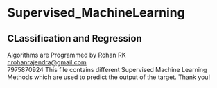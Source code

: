 # Supervised_MachineLearning
## CLassification and Regression 
Algorithms are Programmed by Rohan RK <br>
r.rohanrajendra@gmail.com <br>
7975870924
This file contains different Supervised Machine Learning Methods which are used to predict the output of the target.
Thank you! 

